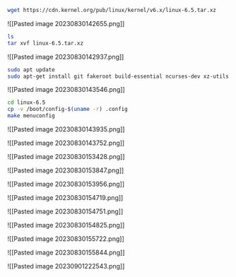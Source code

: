 
```bash
wget https://cdn.kernel.org/pub/linux/kernel/v6.x/linux-6.5.tar.xz
```

![[Pasted image 20230830142655.png]]

```bash
ls 
tar xvf linux-6.5.tar.xz
```

![[Pasted image 20230830142937.png]]

```bash
sudo apt update
sudo apt-get install git fakeroot build-essential ncurses-dev xz-utils libssl-dev bc flex libelf-dev bison
```

![[Pasted image 20230830143546.png]]

```bash
cd linux-6.5
cp -v /boot/config-$(uname -r) .config
make menuconfig
```

![[Pasted image 20230830143935.png]]


![[Pasted image 20230830143752.png]]


![[Pasted image 20230830153428.png]]

![[Pasted image 20230830153847.png]]

![[Pasted image 20230830153956.png]]

![[Pasted image 20230830154719.png]]

![[Pasted image 20230830154751.png]]

![[Pasted image 20230830154825.png]]

![[Pasted image 20230830155722.png]]

![[Pasted image 20230830155844.png]]

![[Pasted image 20230901222543.png]]








